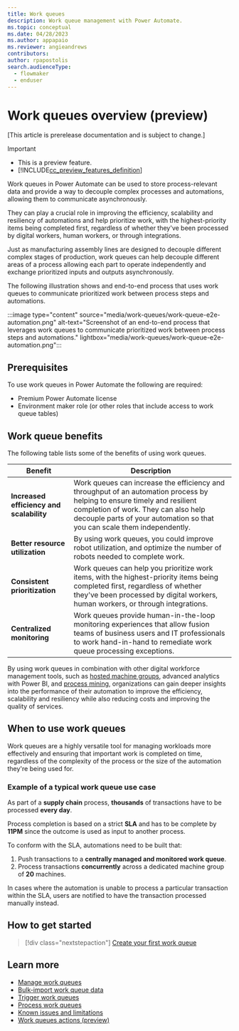 ```yaml
---
title: Work queues
description: Work queue management with Power Automate.
ms.topic: conceptual
ms.date: 04/28/2023
ms.author: appapaio
ms.reviewer: angieandrews
contributors:
author: rpapostolis
search.audienceType: 
  - flowmaker
  - enduser
---
```

# Work queues overview (preview)

[This article is prerelease documentation and is subject to change.]

> [!IMPORTANT]
>
> - This is a preview feature.
> - [!INCLUDE[cc_preview_features_definition](../../articles/includes/cc-preview-features-definition.md)]

Work queues in Power Automate can be used to store process-relevant data and provide a way to decouple complex processes and automations, allowing them to communicate asynchronously.

They can play a crucial role in improving the efficiency, scalability and resiliency of automations and help prioritize work, with the highest-priority items being completed first, regardless of whether they've been processed by digital workers, human workers, or through integrations.

Just as manufacturing assembly lines are designed to decouple different complex stages of production, work queues can help decouple different areas of a process allowing each part to operate independently and exchange prioritized inputs and outputs asynchronously.

The following illustration shows and end-to-end process that uses work queues to communicate prioritized work between process steps and automations.

:::image type="content" source="media/work-queues/work-queue-e2e-automation.png" alt-text="Screenshot of an end-to-end process that leverages work queues to communicate prioritized work between process steps and automations." lightbox="media/work-queues/work-queue-e2e-automation.png":::

## Prerequisites

To use work queues in Power Automate the following are required:

- Premium Power Automate license
- Environment maker role (or other roles that include access to work queue tables)

## Work queue benefits

The following table lists some of the benefits of using work queues.

| **Benefit** | **Description** |
|-------------------------|-------------------------|
| **Increased efficiency and scalability** | Work queues can increase the efficiency and throughput of an automation process by helping to ensure timely and resilient completion of work. They can also help decouple parts of your automation so that you can scale them independently. |
| **Better resource utilization** | By using work queues, you could improve robot utilization, and optimize the number of robots needed to complete work. |
| **Consistent prioritization** | Work queues can help you prioritize work items, with the highest-priority items being completed first, regardless of whether they've been processed by digital workers, human workers, or through integrations. |
| **Centralized monitoring** | Work queues provide human-in-the-loop monitoring experiences that allow fusion teams of business users and IT professionals to work hand-in-hand to remediate work queue processing exceptions. |

By using work queues in combination with other digital workforce management tools, such as [hosted machine groups](hosted-machine-groups.md), advanced analytics with Power BI, and [process mining](../../articles/process-advisor-overview.md), organizations can gain deeper insights into the performance of their automation to improve the efficiency, scalability and resiliency while also reducing costs and improving the quality of services.

## When to use work queues

Work queues are a highly versatile tool for managing workloads more effectively and ensuring that important work is completed on time, regardless of the complexity of the process or the size of the automation they're being used for.

### Example of a typical work queue use case

As part of a **supply chain** process, **thousands** of transactions have to be processed **every day**.

Process completion is based on a strict **SLA** and has to be complete by **11PM** since the outcome is used as input to another process.

To conform with the SLA, automations need to be built that:

1. Push transactions to a **centrally managed and monitored work queue**.
2. Process transactions **concurrently** across a dedicated machine group of **20** machines.

In cases where the automation is unable to process a particular transaction within the SLA, users are notified to have the transaction processed manually instead.

## How to get started

> [!div class="nextstepaction"]
> [Create your first work queue](work-queues-manage.md#create-a-work-queue)

## Learn more

- [Manage work queues](work-queues-manage.md)
- [Bulk-import work queue data](work-queues-bulk-import.md)
- [Trigger work queues](work-queues-trigger.md)
- [Process work queues](work-queues-process.md)
- [Known issues and limitations](work-queues-known-limitations.md)
- [Work queues actions (preview)](actions-reference/workqueues.md)